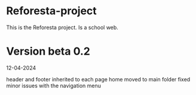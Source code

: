 # Reforesta-project
This is the Reforesta project.
Is a school web.

# Version beta 0.2
12-04-2024


header and footer inherited to each page
home moved to main folder
fixed minor issues with the navigation menu